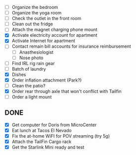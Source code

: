 
- [ ] Organize the bedroom
- [ ] Organize the yoga room
- [ ] Check the outlet in the front room
- [ ] Clean out the fridge
- [ ] Attach the magnet charging phone mount
- [x] Activate electricity account for apartment
- [x] Activate Internet for apartment
- [ ] Contact remain bill accounts for insurance reimbursement
	- [ ] Anasthesiologist
	- [ ] Nose photo
- [ ] Find IRL rig rain gear
- [ ] Batch of laundry
- [x] Dishes
- [x] Order inflation attachment (Park?)
- [ ] Clean the patio?
- [x] Order rear through axle that won't conflict with Tailfin
- [ ] Order a light mount
## DONE

- [x] Get computer for Doris from MicroCenter
- [x] Eat lunch at Tacos El Nevado
- [x] Fix the at-home WiFI for POV streaming (try 5g)
- [x] Attach the TailFin Cargo rack
- [x] Get the Starlink Mini ready and test